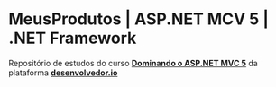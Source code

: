# MeusProdutos | ASP.NET MCV 5 | .NET Framework

Repositório de estudos do curso **[Dominando o ASP.NET MVC 5](https://desenvolvedor.io/curso-online-dominando-o-asp-net-mvc-5)** da plataforma **[desenvolvedor.io](https://desenvolvedor.io)**